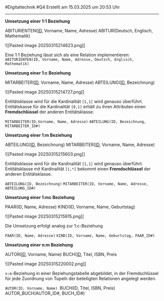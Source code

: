 #Digitaltechnik #Q4 Erstellt am 15.03.2025 um 20:53 Uhr

---

**Umsetzung einer 1:1 Beziehung**

ABITURIENTEN(<u>ID</u>, Vorname, Name, Adresse) 
ABITUR(Deutsch, Englisch, Mathematik)

![[Pasted image 20250315214623.png]]

Eine 1:1 Beziehung lässt sich als eine Relation implementieren:
`ABITURIENTEN(ID, Vorname, Name, Adresse, Deutsch, Englisch, Mathematik)`

**Umsetzung einer 1:c Beziehung**

MITARBEITER(<u>ID</u>, Vorname, Name, Adresse) 
ABTEILUNG(<u>ID</u>, Bezeichnung)

![[Pasted image 20250315214727.png]]

Entitätsklasse wird für die Kardinalität `[1,1]` wird genauso überführt.
Entitätskasse für die Kardinalität `[0,1]` erhält zu ihren Attributen einen **Fremdschlüssel** der anderen Entitätsklasse.

`MITARBEITER(ID,Vorname, Name, Adresse)`
`ABTEILUNG(ID, Bezeichnung, MITARBEITER_ID#)`

**Umsetzung einer 1:m Beziehung**

ABTEILUNG(<u>ID</u>, Bezeichnung) 
MITARBEITER(<u>ID</u>, Vorname, Name, Adresse)

![[Pasted image 20250315215603.png]]

Entitätsklasse wird für die Kardinalität `[1,1]` wird genauso überführt.
Entitätsklasse mit Kardinalität `[1,*]` bekommt einen **Fremdschlüssel** der anderen Entitätsklasse.

`ABTEILUNG(ID, Bezeichnung)`
`MITARBEITER(ID, Vorname, Name, Adresse, ABTEILUNG_ID#)`

**Umsetzung einer 1:mc Beziehung**

PAAR(ID, Name, Adresse) 
KIND(ID, Vorname, Name, Geburtstag)

![[Pasted image 20250315215915.png]]

Die Umsetzung erfolgt analog zur 1:c-Beziehung

`PAAR(ID, Name, Adresse)`
`KIND(ID, Vorname, Name, Geburtstag, PAAR_ID#)`

**Umsetzung einer n:m Beziehung**

AUTOR(<u>ID</u>, Vorname, Name)
BUCH(<u>ID</u>, Titel, ISBN, Preis

![[Pasted image 20250315220002.png]]

`n:m`-Beziehung in einer Beziehungstabelle abgebildet, in der Fremdschlüssel für jede Zuordnung von Tupeln der beteiligten Relationen angelegt werden.

`AUTOR(ID, Vorname, Name)
`BUCH(ID, Titel, ISBN, Preis)` 
`AUTOR_BUCH(AUTOR_ID#, BUCH_ID#)`
